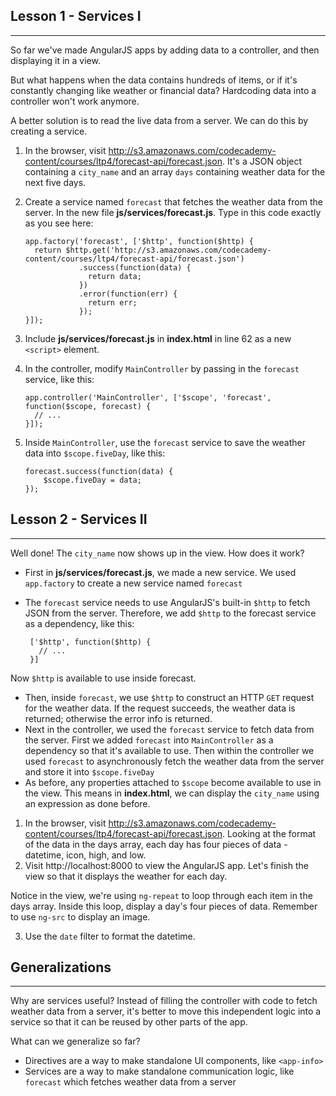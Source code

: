 ## Lesson 1 - Services I
---

So far we've made AngularJS apps by adding data to a controller, and then displaying it in a view.

But what happens when the data contains hundreds of items, or if it's constantly changing like weather or financial data?
Hardcoding data into a controller won't work anymore.

A better solution is to read the live data from a server. We can do this by creating a service.


1. In the browser, visit http://s3.amazonaws.com/codecademy-content/courses/ltp4/forecast-api/forecast.json.
It's a JSON object containing a `city_name` and an array `days` containing weather data for the next five days.

2. Create a service named `forecast` that fetches the weather data from the server. In the new file **js/services/forecast.js**.
Type in this code exactly as you see here:


    ```
    app.factory('forecast', ['$http', function($http) {
      return $http.get('http://s3.amazonaws.com/codecademy-content/courses/ltp4/forecast-api/forecast.json')
                .success(function(data) {
                  return data;
                })
                .error(function(err) {
                  return err;
                });
    }]);
    ```

3. Include **js/services/forecast.js** in **index.html** in line 62 as a new `<script>` element.
4. In the controller, modify `MainController` by passing in the `forecast` service, like this:


    ```
    app.controller('MainController', ['$scope', 'forecast', function($scope, forecast) {
      // ...
    }]);
    ```

5. Inside `MainController`, use the `forecast` service to save the weather data into `$scope.fiveDay`, like this:


    ```
    forecast.success(function(data) {
        $scope.fiveDay = data;
    });
    ```

## Lesson 2 - Services II
---

Well done! The `city_name` now shows up in the view. How does it work?

* First in **js/services/forecast.js**, we made a new service. We used `app.factory` to create a new service named `forecast`
* The `forecast` service needs to use AngularJS's built-in `$http` to fetch JSON from the server.
Therefore, we add `$http` to the forecast service as a dependency, like this:


    ```
     ['$http', function($http) {
       // ...
     }]
    ```
Now `$http` is available to use inside forecast.

* Then, inside `forecast`, we use `$http` to construct an HTTP `GET` request for the weather data.
If the request succeeds, the weather data is returned; otherwise the error info is returned.
* Next in the controller, we used the `forecast` service to fetch data from the server.
First we added `forecast` into `MainController` as a dependency so that it's available to use.
Then within the controller we used `forecast` to asynchronously fetch the weather data from the server and store it into `$scope.fiveDay`
* As before, any properties attached to `$scope` become available to use in the view.
This means in **index.html**, we can display the `city_name` using an expression as done before.

1. In the browser, visit http://s3.amazonaws.com/codecademy-content/courses/ltp4/forecast-api/forecast.json.
Looking at the format of the data in the days array, each day has four pieces of data - datetime, icon, high, and low.
2. Visit http://localhost:8000 to view the AngularJS app. Let's finish the view so that it displays the weather for each day.

Notice in the view, we're using `ng-repeat` to loop through each item in the days array. Inside this loop, display a day's four pieces of data.
Remember to use `ng-src` to display an image.

3. Use the `date` filter to format the datetime.

## Generalizations
---

Why are services useful? Instead of filling the controller with code to fetch weather data from a server,
it's better to move this independent logic into a service so that it can be reused by other parts of the app.

What can we generalize so far?

* Directives are a way to make standalone UI components, like `<app-info>`
* Services are a way to make standalone communication logic, like `forecast` which fetches weather data from a server
